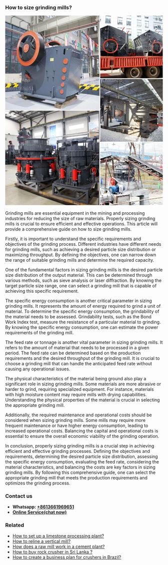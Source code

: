 <h3>How to size grinding mills?</h3><img src='1701746022.jpg' alt=''><p>Grinding mills are essential equipment in the mining and processing industries for reducing the size of raw materials. Properly sizing grinding mills is crucial to ensure efficient and effective operations. This article will provide a comprehensive guide on how to size grinding mills.</p><p>Firstly, it is important to understand the specific requirements and objectives of the grinding process. Different industries have different needs for grinding mills, such as achieving a desired particle size distribution or maximizing throughput. By defining the objectives, one can narrow down the range of suitable grinding mills and determine the required capacity.</p><p>One of the fundamental factors in sizing grinding mills is the desired particle size distribution of the output material. This can be determined through various methods, such as sieve analysis or laser diffraction. By knowing the target particle size range, one can select a grinding mill that is capable of achieving this specific requirement.</p><p>The specific energy consumption is another critical parameter in sizing grinding mills. It represents the amount of energy required to grind a unit of material. To determine the specific energy consumption, the grindability of the material needs to be assessed. Grindability tests, such as the Bond Work Index test, measure the resistance of a particular material to grinding. By knowing the specific energy consumption, one can estimate the power requirements of the grinding mill.</p><p>The feed rate or tonnage is another vital parameter in sizing grinding mills. It refers to the amount of material that needs to be processed in a given period. The feed rate can be determined based on the production requirements and the desired throughput of the grinding mill. It is crucial to choose a grinding mill that can handle the anticipated feed rate without causing any operational issues.</p><p>The physical characteristics of the material being ground also play a significant role in sizing grinding mills. Some materials are more abrasive or harder to grind, requiring specialized equipment. For instance, materials with high moisture content may require mills with drying capabilities. Understanding the physical properties of the material is crucial in selecting the appropriate grinding mill.</p><p>Additionally, the required maintenance and operational costs should be considered when sizing grinding mills. Some mills may require more frequent maintenance or have higher energy consumption, leading to increased operational costs. Balancing the capital and operational costs is essential to ensure the overall economic viability of the grinding operation.</p><p>In conclusion, properly sizing grinding mills is a crucial step in achieving efficient and effective grinding processes. Defining the objectives and requirements, determining the desired particle size distribution, assessing the specific energy consumption, evaluating the feed rate, considering the material characteristics, and balancing the costs are key factors in sizing grinding mills. By following this comprehensive guide, one can select the appropriate grinding mill that meets the production requirements and optimizes the grinding process.</p><h3>Contact us</h3><ul><li><strong>Whatsapp:&nbsp;<a href="https://wa.me/8613661969651">+8613661969651</a></strong></li><li><a href="https://swt.shibang-china.com/?git&amp;zhl&amp;How to size grinding mills"><strong>Online Service(chat now)</strong></a></li></ul><h3>Related</h3><ul><li><a href='How to set up a limestone processing plant.md'>How to set up a limestone processing plant?</a></li><li><a href='How to reline a vertical mill.md'>How to reline a vertical mill?</a></li><li><a href='How does a raw mill work in a cement plant.md'>How does a raw mill work in a cement plant?</a></li><li><a href='How to buy rock crusher in Sri Lanka .md'>How to buy rock crusher in Sri Lanka ?</a></li><li><a href='How to create a business plan for crushers in Brazil.md'>How to create a business plan for crushers in Brazil?</a></li></ul>